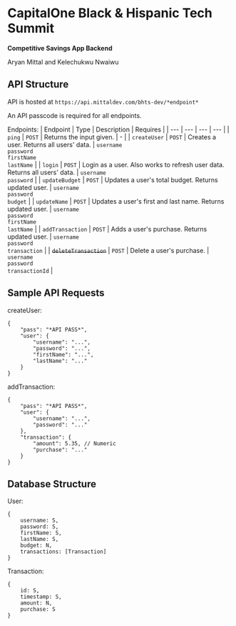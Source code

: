 # CapitalOne Black & Hispanic Tech Summit

**Competitive Savings App Backend**

Aryan Mittal and Kelechukwu Nwaiwu

## API Structure
API is hosted at ```https://api.mittaldev.com/bhts-dev/*endpoint*```

An API passcode is required for all endpoints.

Endpoints:
| Endpoint | Type | Description | Requires |
| --- | --- | --- | --- |
| ```ping``` | ```POST``` | Returns the input given. | - |
| ```createUser``` | ```POST``` | Creates a user. Returns all users' data. | ```username```<br />```password```<br />```firstName```<br />```lastName``` |
| ```login``` | ```POST``` | Login as a user. Also works to refresh user data. Returns all users' data. | ```username```<br />```password``` |
| ```updateBudget``` | ```POST``` | Updates a user's total budget. Returns updated user. | ```username```<br />```password```<br />```budget``` |
| ```updateName``` | ```POST``` | Updates a user's first and last name. Returns updated user. | ```username```<br />```password```<br />```firstName```<br />```lastName``` |
| ```addTransaction``` | ```POST``` | Adds a user's purchase. Returns updated user. | ```username```<br />```password```<br />```transaction``` |
| ~~```deleteTransaction```~~ | ```POST``` | Delete a user's purchase. | ```username```<br />```password```<br />```transactionId``` |

## Sample API Requests

createUser:
```
{
    "pass": "*API PASS*",
    "user": {
        "username": "...",
        "password": "...",
        "firstName": "...",
        "lastName": "..."
    }
}
```

addTransaction:
```
{
    "pass": "*API PASS*",
    "user": {
        "username": "...",
        "password": "..."
    },
    "transaction": {
        "amount": 5.35, // Numeric
        "purchase": "..."
    }
}
```

## Database Structure

User:
```
{
    username: S,
    password: S,
    firstName: S,
    lastName: S,
    budget: N,
    transactions: [Transaction]
}
```

Transaction:
```
{
    id: S,
    timestamp: S,
    amount: N,
    purchase: S
}
```